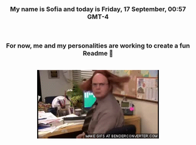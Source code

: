 


<div align="center">
<h3 >My name is Sofia and today is Friday, 17 September, 00:57 GMT-4</h3><br>
<h3 >For now, me and my personalities are working to create a fun Readme 👋
</h3><br>
<img src='img/dwight.gif' alt='working...'/>
</div>
